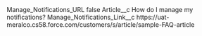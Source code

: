 <?xml version="1.0" encoding="UTF-8"?>
<CustomMetadata xmlns="http://soap.sforce.com/2006/04/metadata" xmlns:xsi="http://www.w3.org/2001/XMLSchema-instance" xmlns:xsd="http://www.w3.org/2001/XMLSchema">
    <label>Manage_Notifications_URL</label>
    <protected>false</protected>
    <values>
        <field>Article__c</field>
        <value xsi:type="xsd:string">How do I manage my notifications?</value>
    </values>
    <values>
        <field>Manage_Notifications_Link__c</field>
        <value xsi:type="xsd:string">https://uat-meralco.cs58.force.com/customers/s/article/sample-FAQ-article</value>
    </values>
</CustomMetadata>
